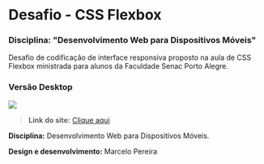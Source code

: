 # Desafio - CSS Flexbox
### Disciplina: "Desenvolvimento Web para Dispositivos Móveis"

Desafio de codificação de interface responsiva proposto na aula de CSS Flexbox ministrada para alunos da Faculdade Senac Porto Alegre.


### Versão Desktop
![](https://github.com/marcelopoars/flexbox/blob/master/desafio/projeto-desafio-css-flexbox.png)


> **Link do site:** [Clique aqui](https://marcelopoars.github.io/flexbox/desafio/)


**Disciplina:** Desenvolvimento Web para Dispositivos Móveis.

**Design e desenvolvimento:** Marcelo Pereira

